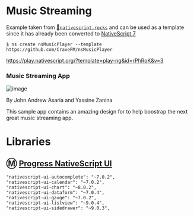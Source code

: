 # Music Streaming



Example taken from [:bookmark:`nativescript.rocks`](https://plugins.nativescript.rocks/samples) and can be used as a template since it has already been converted to [NativeScript 7](https://nativescript.org/blog/nativescript-7-announcement)

```
$ ns create nsMusicPlayer --template https://github.com/CraveFM/nsMusicPlayer
```

https://play.nativescript.org/?template=play-ng&id=rPhRoK&v=3



### Music Streaming App

![image](https://raw.githubusercontent.com/NativeScript/code-samples/master/screens/music-streaming.gif)

By John Andrew Asaria and Yassine Zanina

This sample app contains an amazing design for to help boostrap the next great music streaming app.


# Libraries



## :m: [Progress NativeScript UI](https://github.com/ProgressNS/nativescript-ui-samples)

    "nativescript-ui-autocomplete": "~7.0.2",
    "nativescript-ui-calendar": "~7.0.2",
    "nativescript-ui-chart": "~8.0.2",
    "nativescript-ui-dataform": "~7.0.4",
    "nativescript-ui-gauge": "~7.0.2",
    "nativescript-ui-listview": "~9.0.4",
    "nativescript-ui-sidedrawer": "~9.0.3",
